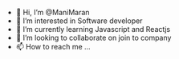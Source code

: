 - 👋 Hi, I’m @ManiMaran
- 👀 I’m interested in Software developer
- 🌱 I’m currently learning Javascript and Reactjs
- 💞️ I’m looking to collaborate on join to company
- 📫 How to reach me ...

<!---
ManiMaran001/ManiMaran001 is a ✨ special ✨ repository because its `README.md` (this file) appears on your GitHub profile.
You can click the Preview link to take a look at your changes.
--->
